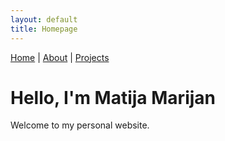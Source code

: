 ```yaml
---
layout: default
title: Homepage
---
```


[Home](./index.md) | [About](./about.md) | [Projects](./projects.md)

# Hello, I'm Matija Marijan
Welcome to my personal website.
